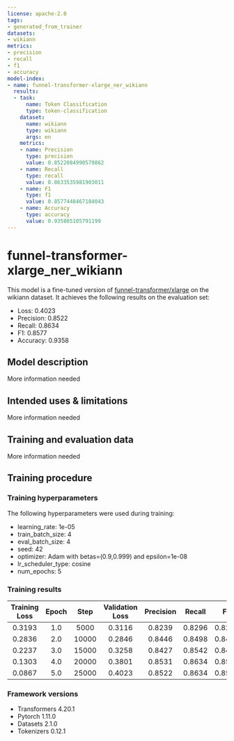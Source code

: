 ```yaml
---
license: apache-2.0
tags:
- generated_from_trainer
datasets:
- wikiann
metrics:
- precision
- recall
- f1
- accuracy
model-index:
- name: funnel-transformer-xlarge_ner_wikiann
  results:
  - task:
      name: Token Classification
      type: token-classification
    dataset:
      name: wikiann
      type: wikiann
      args: en
    metrics:
    - name: Precision
      type: precision
      value: 0.8522084990579862
    - name: Recall
      type: recall
      value: 0.8633535981903011
    - name: F1
      type: f1
      value: 0.8577448467184043
    - name: Accuracy
      type: accuracy
      value: 0.935805105791199
---
```


<!-- This model card has been generated automatically according to the information the Trainer had access to. You
should probably proofread and complete it, then remove this comment. -->

# funnel-transformer-xlarge_ner_wikiann

This model is a fine-tuned version of [funnel-transformer/xlarge](https://huggingface.co/funnel-transformer/xlarge) on the wikiann dataset.
It achieves the following results on the evaluation set:
- Loss: 0.4023
- Precision: 0.8522
- Recall: 0.8634
- F1: 0.8577
- Accuracy: 0.9358

## Model description

More information needed

## Intended uses & limitations

More information needed

## Training and evaluation data

More information needed

## Training procedure

### Training hyperparameters

The following hyperparameters were used during training:
- learning_rate: 1e-05
- train_batch_size: 4
- eval_batch_size: 4
- seed: 42
- optimizer: Adam with betas=(0.9,0.999) and epsilon=1e-08
- lr_scheduler_type: cosine
- num_epochs: 5

### Training results

| Training Loss | Epoch | Step  | Validation Loss | Precision | Recall | F1     | Accuracy |
|:-------------:|:-----:|:-----:|:---------------:|:---------:|:------:|:------:|:--------:|
| 0.3193        | 1.0   | 5000  | 0.3116          | 0.8239    | 0.8296 | 0.8267 | 0.9260   |
| 0.2836        | 2.0   | 10000 | 0.2846          | 0.8446    | 0.8498 | 0.8472 | 0.9325   |
| 0.2237        | 3.0   | 15000 | 0.3258          | 0.8427    | 0.8542 | 0.8484 | 0.9332   |
| 0.1303        | 4.0   | 20000 | 0.3801          | 0.8531    | 0.8634 | 0.8582 | 0.9362   |
| 0.0867        | 5.0   | 25000 | 0.4023          | 0.8522    | 0.8634 | 0.8577 | 0.9358   |


### Framework versions

- Transformers 4.20.1
- Pytorch 1.11.0
- Datasets 2.1.0
- Tokenizers 0.12.1
